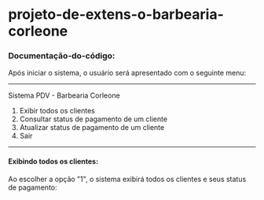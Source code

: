# projeto-de-extens-o-barbearia-corleone
### Documentação-do-código:

Após iniciar o sistema, o usuário será apresentado com o seguinte menu:

---
Sistema PDV - Barbearia Corleone
1. Exibir todos os clientes
2. Consultar status de pagamento de um cliente
3. Atualizar status de pagamento de um cliente
4. Sair
---

#### Exibindo todos os clientes:
Ao escolher a opção "1", o sistema exibirá todos os clientes e seus status de pagamento:
